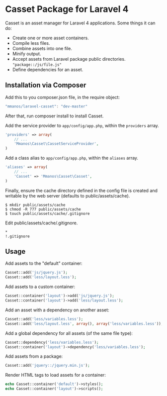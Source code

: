Casset Package for Laravel 4
============================

Casset is an asset manager for Laravel 4 applications. Some things it can do:

* Create one or more asset containers.
* Compile less files.
* Combine assets into one file.
* Minify output.
* Accept assets from Laravel package public directories. `"package::/js/file.js"`
* Define dependencies for an asset.

Installation via Composer
-------------------------

Add this to you composer.json file, in the require object:

```javascript
"mmanos/laravel-casset": "dev-master"
```

After that, run composer install to install Casset.

Add the service provider to `app/config/app.php`, within the `providers` array.

```php
'providers' => array(
	// ...
	'Mmanos\Casset\CassetServiceProvider',
)
```

Add a class alias to `app/config/app.php`, within the `aliases` array.

```php
'aliases' => array(
	// ...
	'Casset' => 'Mmanos\Casset\Casset',
)
```

Finally, ensure the cache directory defined in the config file is created
and writable by the web server (defaults to public/assets/cache).

```console
$ mkdir public/assets/cache
$ chmod -R 777 public/assets/cache
$ touch public/assets/cache/.gitignore
```

Edit public/assets/cache/.gitignore.

```
*
!.gitignore
```

Usage
-----

Add assets to the "default" container:

```php
Casset::add('js/jquery.js');
Casset::add('less/layout.less');
```

Add assets to a custom container:

```php
Casset::container('layout')->add('js/jquery.js');
Casset::container('layout')->add('less/layout.less');
```

Add an asset with a dependency on another asset:

```php
Casset::add('less/variables.less');
Casset::add('less/layout.less', array(), array('less/variables.less'));
```

Add a global dependency for all assets (of the same file type):

```php
Casset::dependency('less/variables.less');
Casset::container('layout')->dependency('less/variables.less');
```

Add assets from a package:

```php
Casset::add('jquery::/jquery.min.js');
```

Render HTML tags to load assets for a container:

```php
echo Casset::container('default')->styles();
echo Casset::container('layout')->scripts();
```
